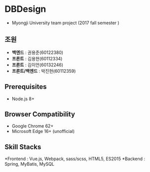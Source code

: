 # DBDesign
* Myongji University team project  (2017 fall semester )

## 조원
* **백엔드** : 권용준(60122380)
* **프론트** : 김용현(60112334)
* **프론트** : 김이언(60132246)
* **프론트/백엔드** : 박진현(60112359)

## Prerequisites
* Node.js 8+

## Browser Compatibility

* Google Chrome 62+
* Microsoft Edge 16+ (unofficial)

## Skill Stacks
*Frontend : Vue.js, Webpack, sass/scss, HTML5, ES2015 
*Backend : Spring, MyBatis, MySQL
